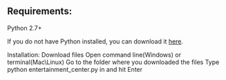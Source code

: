 <h2>Requirements:</h2>
<p>Python 2.7+</p>
<p>If you do not have Python installed, you can download it <a href="http://https://www.python.org/downloads/">here</a>.</p> 

Installation:
Download files
Open command line(Windows) or terminal(Mac\Linux)
Go to the folder where you downloaded the files
Type python entertainment_center.py in  and hit Enter



